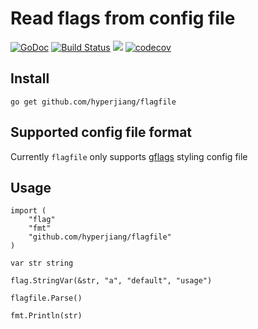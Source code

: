 # Read flags from config file

[![GoDoc](https://godoc.org/github.com/hyperjiang/flagfile?status.svg)](https://godoc.org/github.com/hyperjiang/flagfile)
[![Build Status](https://travis-ci.org/hyperjiang/flagfile.svg?branch=master)](https://travis-ci.org/hyperjiang/flagfile)
[![](https://goreportcard.com/badge/github.com/hyperjiang/flagfile)](https://goreportcard.com/report/github.com/hyperjiang/flagfile)
[![codecov](https://codecov.io/gh/hyperjiang/flagfile/branch/master/graph/badge.svg)](https://codecov.io/gh/hyperjiang/flagfile)



## Install

```
go get github.com/hyperjiang/flagfile
```

## Supported config file format

Currently `flagfile` only supports [gflags](https://github.com/gflags/gflags) styling config file

## Usage

```
import (
    "flag"
    "fmt"
    "github.com/hyperjiang/flagfile"
)

var str string

flag.StringVar(&str, "a", "default", "usage")

flagfile.Parse()

fmt.Println(str)

```
